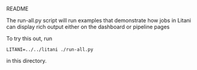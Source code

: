 README

The run-all.py script will run examples that demonstrate how jobs in Litani can
display rich output either on the dashboard or pipeline pages

To try this out, run

    LITANI=../../litani ./run-all.py

in this directory.
